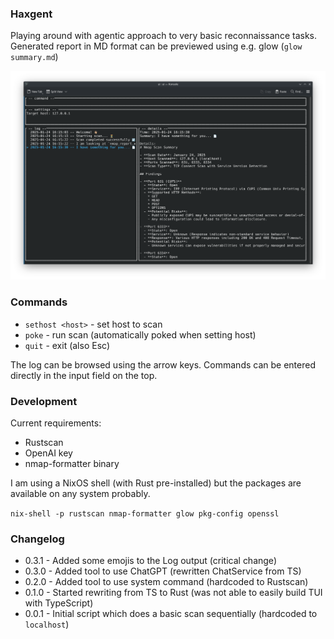 ### Haxgent

Playing around with agentic approach to very basic reconnaissance tasks.
Generated report in MD format can be previewed using e.g. glow (`glow summary.md`)

![v0.3.1 screenshot](./assets/v0.3.1_screenshot.png)

### Commands

- `sethost <host>` - set host to scan
- `poke` - run scan (automatically poked when setting host)
- `quit` - exit (also Esc)

The log can be browsed using the arrow keys. Commands can be entered directly in the input field on the top.

### Development

Current requirements:
- Rustscan
- OpenAI key
- nmap-formatter binary 

I am using a NixOS shell (with Rust pre-installed) but the packages are available on any system probably.

`nix-shell -p rustscan nmap-formatter glow pkg-config openssl`

### Changelog
- 0.3.1 - Added some emojis to the Log output (critical change)
- 0.3.0 - Added tool to use ChatGPT (rewritten ChatService from TS)
- 0.2.0 - Added tool to use system command (hardcoded to Rustscan)
- 0.1.0 - Started rewriting from TS to Rust (was not able to easily build TUI with TypeScript)
- 0.0.1 - Initial script which does a basic scan sequentially (hardcoded to `localhost`)
